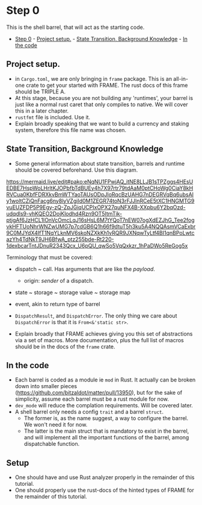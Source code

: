 # Step 0

This is the shell barrel, that will act as the starting code.

- [Step 0](#step-0)
		- [Project setup.](#project-setup)
		- [State Transition, Background Knowledge](#state-transition-background-knowledge)
		- [In the code](#in-the-code)


## Project setup.

* in `Cargo.toml`, we are only bringing in `frame` package. This is an all-in-one crate to get your
started with FRAME. The rust docs of this frame should be TRIPLE A.
* At this stage, because you are not building any 'runtimes', your barrel is just like a normal rust
  caret that only compiles to native. We will cover this in a later chapter.
* `rustfmt` file is included. Use it.
* Explain broadly speaking that we want to build a currency and staking system, therefore this file
  name was chosen.

## State Transition, Background Knowledge

* Some general information about state transition, barrels and runtime should be covered beforehand.
Use this diagram.

https://mermaid.live/edit#pako:eNqNU1FPwjAQ_itNE8LLJB1sTPZggs4HEsUEDBE7HspWoLHrltKJOPbfbTdBUEy4h7X97rtr79tdAaM0ptCHoWg0CiaY8kHRVCua0KbfFDRXkvBmWTYaoTAUsODpJloRqcBzUAHG7nDEGRVqBq6ubsAIy1woltCZiQnFacg6ny8lyVZgiId0M1ZEGR74toN3rFJJlnRCeE5tXC1HNGMTG9vuEUZFDP5P9Egy-zQ-ZpJGiqUCPIxOPX27quNFX4B-XXpbu6Y2bqOzd-udqdls9-vhKQEO2DojKlodhd4Rzn9OT5ItmTik-ptjgAf6JzHCL1IOnVcOmcLqJ16sHsL6M7tYQoT7nEW07ogXdEZJhG_Tee2fogvkHFTUoNhrWNZwUMG7p7cdGB6Q1h66f9dtuT5h3ku5A4NQQAsmVCaExbr9C0MJYdX4IfT1NqYLknMV6skoNZXkKh1vRQR9JXNqwTyLtf4BI1qnBPoLwtcazYh4TdNkT9JH6BfwA_ptz255bde-Rt220-1dexbcarTntJDnuR2343Qcx_U6pQU_qwSo5VqQxkzr_1hPaDWo5ReGog5x

Terminology that must be covered:

* dispatch ~ call. Has arguments that are like the *payload*.
     * origin: *sender* of a dispatch.
* state ~ storage ~ storage value ~ storage map
* event, akin to return type of barrel
* `DispatchResult`, and `DispatchError`. The only thing we care about `DispatchError` is that it is
  `From<&'static str>`.


* Explain broadly that FRAME achieves giving you this set of abstractions via a set of macros. More
  documentation, plus the full list of macros should be in the docs of the `frame` crate.

## In the code

* Each barrel is coded as a module ie `mod` in Rust. It actually can be broken down into smaller
pieces (https://github.com/bitzaldot/matter/pull/13950), but for the sake of simplicity, assume
each barrel must be a rust module for now.
* `dev_mode` will reduce the complation requirements. Will be covered later.
* A shell barrel only needs a config `trait` and a barrel `struct`.
  * The former is, as the name suggest, a way to configure the barrel. We won't need it for
    now.
  * The latter is the main struct that is mandatory to exist in the barrel, and will implement
	all the important functions of the barrel, among dispatchable function.

## Setup

- One should have and use Rust analyzer properly in the remainder of this tutorial.
- One should properly use the rust-docs of the hinted types of FRAME for the remainder of this
  tutorial.
